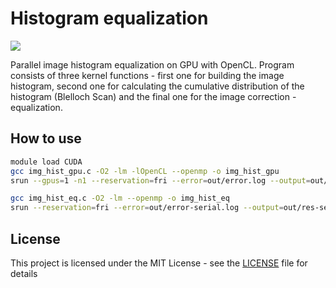 # Histogram equalization

![](https://github.com/anzemur/img-hist-equalization/blob/main/example_img.png)

Parallel image histogram equalization on GPU with OpenCL. Program consists of three kernel functions - first one for building the image histogram, second one for calculating the cumulative distribution of the histogram (Blelloch Scan) and the final one for the image correction - equalization.


## How to use
```bash
module load CUDA
gcc img_hist_gpu.c -O2 -lm -lOpenCL --openmp -o img_hist_gpu
srun --gpus=1 -n1 --reservation=fri --error=out/error.log --output=out/res.log img_hist_gpu img/8k.jpg

gcc img_hist_eq.c -O2 -lm --openmp -o img_hist_eq
srun --reservation=fri --error=out/error-serial.log --output=out/res-serial.log img_hist_eq img/8k.jpg
```

## License

This project is licensed under the MIT License - see the [LICENSE](LICENSE) file for details
